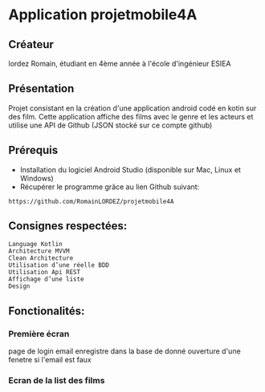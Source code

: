 
# Application projetmobile4A

## Créateur
lordez Romain, étudiant en 4ème année à l'école d'ingénieur ESIEA

## Présentation
Projet consistant en la création d'une application android codé en kotin sur des film.
Cette application affiche des films avec le genre et les acteurs et utilise une API de Github
(JSON stocké sur ce compte github)

## Prérequis
* Installation du logiciel Android Studio (disponible sur Mac, Linux et Windows)
* Récupérer le programme grâce au lien Github suivant:
```
https://github.com/RomainLORDEZ/projetmobile4A
```

## Consignes respectées:
	Language Kotlin 
	Architecture MVVM
	Clean Architecture
	Utilisation d’une réelle BDD
	Utilisation Api REST
	Affichage d’une liste		
	Design

## Fonctionalités:

### Première écran
page de login email enregistre dans la base de donné
ouverture d'une fenetre si l'email est faux 

### Ecran de la list des films

